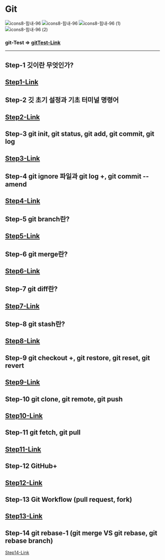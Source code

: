 # Git

![icons8-힘내-96](https://github.com/hongwontae/Git/assets/128343635/8f20c984-ee98-4860-b523-5697d2e634f6)
![icons8-힘내-96](https://github.com/hongwontae/Git/assets/128343635/6bc92496-3bb4-4a6d-8926-32942f7535c5)
![icons8-힘내-96 (1)](https://github.com/hongwontae/Git/assets/128343635/e8b5801d-0886-4317-a71f-5a99ce348d58)
![icons8-힘내-96 (2)](https://github.com/hongwontae/Git/assets/128343635/21adbf77-9fd5-42cf-8298-711601d79201)
### git-Test => [gitTest-Link](https://github.com/hongwontae/GitTest)

---
## Step-1 깃이란 무엇인가?
[Step1-Link](https://github.com/hongwontae/Git/blob/main/GitUdemy/GitMemo/Git%20Section%202%20(6~11)%20Git%20Definition.txt)
---

## Step-2 깃 초기 설정과 기초 터미널 명령어
[Step2-Link](https://github.com/hongwontae/Git/blob/main/GitUdemy/GitMemo/Git%20Section%203%20(12~21)%20Git%20Setup.txt)
---

## Step-3 git init, git status, git add, git commit, git log
[Step3-Link](https://github.com/hongwontae/Git/blob/main/GitUdemy/GitMemo/Git%20Section%204%20(22~31)%20git%20Basic-git%20log.txt)
---

## Step-4 git ignore 파일과 git log +, git commit --amend
[Step4-Link](https://github.com/hongwontae/Git/blob/main/GitUdemy/GitMemo/Git%20Section%205%20(32~40)%20Log-Amend-ignor.txt)
---

## Step-5 git branch란?
[Step5-Link](https://github.com/hongwontae/Git/blob/main/GitUdemy/GitMemo/Git%20Section%206%20(41~52)%20Branch.txt)
---

## Step-6 git merge란?
[Step6-Link](https://github.com/hongwontae/Git/blob/main/GitUdemy/GitMemo/Git%20Section%207%20(53~61)%20Merge.txt)
---

## Step-7 git diff란?
[Step7-Link](https://github.com/hongwontae/Git/blob/main/GitUdemy/GitMemo/Git%20Section%208%20(62~72)%20Diff.txt)
---

## Step-8 git stash란?
[Step8-Link](https://github.com/hongwontae/Git/blob/main/GitUdemy/GitMemo/Git%20Section%209%20(73~80)%20Stash.txt)
---

## Step-9 git checkout +, git restore, git reset, git revert
[Step9-Link](https://github.com/hongwontae/Git/blob/main/GitUdemy/GitMemo/Git%20Section%2010%20(81~90)%20%EB%B3%80%EA%B2%BD%EC%82%AC%ED%95%AD%20%EC%B7%A8%EC%86%8C%20%EB%B0%8F%20%EB%B3%B5%EA%B5%AC.txt)
---

## Step-10 git clone, git remote, git push
[Step10-Link](https://github.com/hongwontae/Git/blob/main/GitUdemy/GitMemo/Git%20Section%2011%20(91~106)%20GitHub.txt)
---

## Step-11 git fetch, git pull
[Step11-Link](https://github.com/hongwontae/Git/blob/main/GitUdemy/GitMemo/Git%20Section%2012%20(107~115)%20Fetch-Pull.txt)
---

## Step-12 GitHub+
[Step12-Link](https://github.com/hongwontae/Git/blob/main/GitUdemy/GitMemo/Git%20Section%2013%20(116~125)%20GitHub%2B.txt)
---

## Step-13 Git Workflow (pull request, fork)
[Step13-Link](https://github.com/hongwontae/Git/blob/main/GitUdemy/GitMemo/Git%20Section%2014%20(126~139)%20Cooperation.txt)
---

## Step-14 git rebase-1 (git merge VS git rebase, git rebase branch)
[Step14-Link](https://github.com/hongwontae/Git/blob/main/GitUdemy/GitMemo/Git%20Section%2015%20(140~146)%20Rebase.txt)